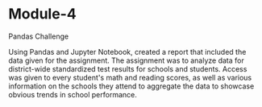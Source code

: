 # Module-4
Pandas Challenge

Using Pandas and Jupyter Notebook, created a report that included the data given for the assignment. 
The assignment was to analyze data for district-wide standardized test results for schools and students. 
Access was given to every student's math and reading scores, as well as various information on the schools they attend to aggregate the data to showcase obvious trends in school performance.

